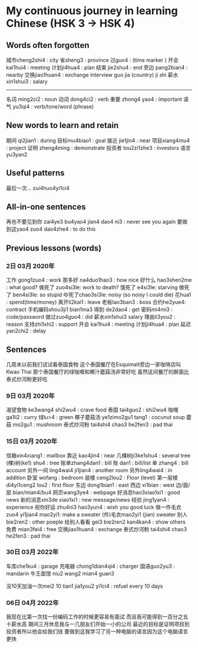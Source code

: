 # My continuous journey in learning Chinese (HSK 3 -> HSK 4)

## Words often forgotten
城市cheng2shi4 : city 
省sheng3 : province
过guo4 : (time marker )
开会 kai1hui4 : meeting
计划ji4hua4 : plan
结束 jie2shu4 : end
旁边 pang2bian4 : nearby
交换jiao1huan4 : exchange
interview
guo jia (country)
ji shi
薪水 xin1shui3 : salary
***
名词 ming2ci2 : noun
动词 dong4ci2 : verb
重要 zhong4 yao4 : important
语气 yu3qi4 : verb/tone/word (phrase)

## New words to learn and retain
期间 qi2jian1 : during
目标mu4biao1 : goal
接近 jie1jin4 : near
项目xiang4mu4 : project
证明 zheng4ming : demonstrate
投资者 tou2zi1zhe3 : investors
语言yu3yan2

## Useful patterns
最后一次... zui4huo4yi1ci4

## All-in-one sentences
再也不要见到你 zai4ye3 bu4yao4 jian4 dao4 ni3 : never see you again
要做到这yao4 zuo4 dao4zhe4 : to do this

## Previous lessons (words)

### 2日 03月 2020年
工作 gong1zuo4 : work
那多好 na4duo1hao3 : how nice
好什么 hao3shen2me : what good?
做死了 zuo4si3le: work to death?
饿死了 e4si3le: starving
做死了 ben4si3le: so stupid 
吵死了chao3si3le: noisy (so noisy I could die)
花hua1 : spend(time/money)
离开li2kai1 : leave
老板lao3ban3 : boss
合约he2yue4: contract
手机编码shou3ji1 bian1ma3
得到 de2dao4 : get
密码mi4mi3 : code/password
做过zuo4guo4 : did
薪水xin1shui3 salary
理由li3you2 : reason
支持zhi1xhi2 : support
开会 kai1hui4 : meeting
计划ji4hua4 : plan
延迟yan2chi2 : delay

## Sentences 
几周末以前我们试试看泰国食物
这个泰国餐厅在Esquimalt旁边一家咖啡店叫Kwao Thai
那个泰国餐厅的绿咖喱和椰汁蘑菇汤非常好吃
虽然这间餐厅的醉面比泰式炒河粉更好吃

### 9日 03月 2020年
渴望食物 ke3wang4 shi2wu4 : crave food 
泰国 tai4guo2 : shi2wu4 
咖喱 ga1li2 : curry
绿lu>4 : green
椰子蘑菇汤 ye1zimo2gu1 tang1 : cocunut soup
蘑菇 mo2gu1 : mushroom
泰式炒河粉 tai4shi4 chao3 he2fen3 : pad thai

### 15日 03月 2020年
信箱xin4xiang1 : mailbox
靠近 kao4jin4 : near
几棵树ji3ke1shu4 : several tree
(棵)树(ke1) shu4 : tree
账单zhang4dan1 : bill 
账 dan1 : bill/list
单 zhang4 : bill account
另外一间 ling4wai4 ji1jian4 : another room
另外ling4wai4 : in addition
卧室 wofang : bedroom
层楼 ceng2lou2 : Floor (level)
第一层楼 di4yi1ceng2 lou2 : first floor
东边 dong1bian1 : east
西边 xi1bian : west
边/面/部 bian/mian4/bu4
网页wang3ye4 : webpage
好消息hao3xiao1xi1 : good news
新的消息xin3de xiao1xi1 : new message/news
经验 jing1yan4 : experience
祝你好运 zhu4ni3 hao3yun4 : wish you good luck
做一件毛衣 zuo4 yi1jian4 mao2yi1: make a sweater
(件)毛衣mao2yi1 (jian) sweater
别人 bie2ren2 : other poeple
给别人看看 gei3 bie2ren2 kan4kan4 : show others
免费 mian3fei4 : free
交换jiao1huan4 : exchange
泰式炒河粉 tai4shi4 chao3 he2fen3 : pad thai

### 30日 03月 2022年
车库che1ku4 : garage
充电器 chong1dian4qi4 : charger
国语guo2yu3 : mandarin
牛王面馆 niu2 wang2 mian4 guan3

没10天加油一次mei2 10 tian1 jia1you2 yi1ci4 : refuel every 10 days

### 06日 04月 2022年
我现在比第一次找一份编码工作的时候更容易有面试
而且我可能得到一百分之五十薪水高
期间三月休息我与一几朋友们开始一小的公司
最近的目标是证明项目到投资者所以他会给我们钱
要做到这我学习了另一种电脑的语言因为这个电脑语言更快
